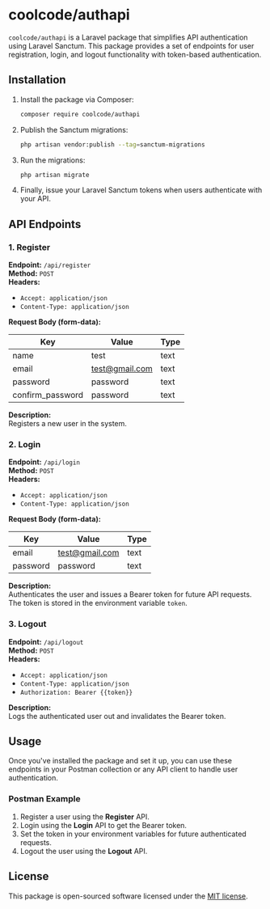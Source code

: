 
# coolcode/authapi

`coolcode/authapi` is a Laravel package that simplifies API authentication using Laravel Sanctum. This package provides a set of endpoints for user registration, login, and logout functionality with token-based authentication.

## Installation

1. Install the package via Composer:

   ```bash
   composer require coolcode/authapi
   ```

2. Publish the Sanctum migrations:

   ```bash
   php artisan vendor:publish --tag=sanctum-migrations
   ```

3. Run the migrations:

   ```bash
   php artisan migrate
   ```

4. Finally, issue your Laravel Sanctum tokens when users authenticate with your API.

## API Endpoints

### 1. Register

**Endpoint:** `/api/register`  
**Method:** `POST`  
**Headers:**  
- `Accept: application/json`  
- `Content-Type: application/json`

**Request Body (form-data):**

| Key              | Value        | Type   |
|------------------|--------------|--------|
| name             | test        | text   |
| email            | test@gmail.com | text   |
| password         | password     | text   |
| confirm_password | password     | text   |

**Description:**  
Registers a new user in the system.

### 2. Login

**Endpoint:** `/api/login`  
**Method:** `POST`  
**Headers:**  
- `Accept: application/json`  
- `Content-Type: application/json`

**Request Body (form-data):**

| Key      | Value                | Type   |
|----------|----------------------|--------|
| email    | test@gmail.com | text   |
| password | password             | text   |

**Description:**  
Authenticates the user and issues a Bearer token for future API requests. The token is stored in the environment variable `token`.

### 3. Logout

**Endpoint:** `/api/logout`  
**Method:** `POST`  
**Headers:**  
- `Accept: application/json`  
- `Content-Type: application/json`  
- `Authorization: Bearer {{token}}`

**Description:**  
Logs the authenticated user out and invalidates the Bearer token.

## Usage

Once you've installed the package and set it up, you can use these endpoints in your Postman collection or any API client to handle user authentication.

### Postman Example

1. Register a user using the **Register** API.
2. Login using the **Login** API to get the Bearer token.
3. Set the token in your environment variables for future authenticated requests.
4. Logout the user using the **Logout** API.

## License

This package is open-sourced software licensed under the [MIT license](LICENSE.md).

